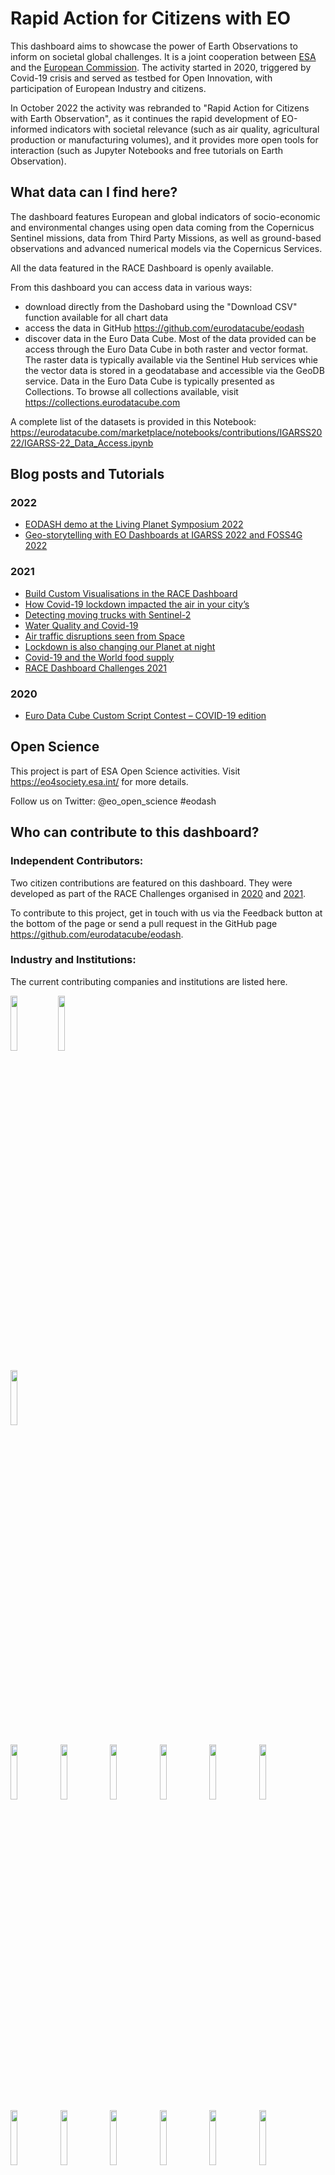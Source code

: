 
# Rapid Action for Citizens with EO

This dashboard aims to showcase the power of Earth Observations to inform on societal global challenges. It is a joint cooperation between [ESA](https://www.esa.int/) and the [European Commission](https://ec.europa.eu/info/index_en). The activity started in 2020, triggered by Covid-19 crisis and 
served as testbed for Open Innovation, with participation of European Industry and citizens.

In October 2022 the activity was rebranded to "Rapid Action for Citizens with Earth Observation", as it continues the rapid development of EO-informed indicators with societal relevance (such as air quality, agricultural production or manufacturing volumes), and it provides more open tools for interaction (such as Jupyter Notebooks and free tutorials on Earth Observation).

## What data can I find here? 

The dashboard features European and global indicators of socio-economic and environmental changes using open data coming from the Copernicus Sentinel missions, data from Third Party Missions, as well as ground-based observations and advanced numerical models via the Copernicus Services.  

All the data featured in the RACE Dashboard is openly available. 

From this dashboard you can access data in various ways:
- download directly from the Dashobard using the "Download CSV" function available for all chart data
- access the data in GitHub https://github.com/eurodatacube/eodash
- discover data in the Euro Data Cube. Most of the data provided can be access through the Euro Data Cube in both raster and vector format. The raster data is typically available via the Sentinel Hub services whie the vector data is stored in a geodatabase and accessible via the GeoDB service. Data in the Euro Data Cube is typically presented as Collections. To browse all collections available, visit https://collections.eurodatacube.com

A complete list of the datasets is provided in this Notebook: https://eurodatacube.com/marketplace/notebooks/contributions/IGARSS2022/IGARSS-22_Data_Access.ipynb

## Blog posts and Tutorials

### 2022

* [EODASH demo at the Living Planet Symposium 2022](https://eo4society.esa.int/2022/05/06/live-demos-and-training-schedule-during-lps-open-earth-forum/)
* [Geo-storytelling with EO Dashboards at IGARSS 2022 and FOSS4G 2022](https://eo4society.esa.int/2022/09/21/geo-storytelling-with-eo-dashboards/)

### 2021

* [Build Custom Visualisations in the RACE Dashboard](https://medium.com/euro-data-cube/creating-powerful-visuals-of-covid-19-impacts-on-human-activities-8879fa75121d)
* [How Covid-19 lockdown impacted the air in your city’s](https://medium.com/euro-data-cube/find-covid-19-lockdown-measures-impacts-on-your-citys-air-quality-b628872b3251)
* [Detecting moving trucks with Sentinel-2](https://link.medium.com/cu3vbJAXFbb)
* [Water Quality and Covid-19](https://medium.com/euro-data-cube/coronavirus-and-water-quality-whats-the-correlation-bf727d343e61)
* [Air traffic disruptions seen from Space](https://medium.com/euro-data-cube/the-pandemic-disruption-of-air-traffic-as-seen-from-space-6dad64201b9a)
* [Lockdown is also changing our Planet at night](https://medium.com/euro-data-cube/lockdown-is-also-changing-our-planet-at-night-520deffec252)
* [Covid-19 and the World food supply](https://sara-aparicio.medium.com/87215c8edbdc)
* [RACE Dashboard Challenges 2021](https://eo4society.esa.int/race-dashboard-challenges-2021/)

### 2020

* [Euro Data Cube Custom Script Contest – COVID-19 edition](https://eo4society.esa.int/2020/04/06/euro-data-cube-custom-script-contest-covid-19-edition/)

## Open Science

This project is part of ESA Open Science activities. Visit https://eo4society.esa.int/ for more details.

Follow us on Twitter: @eo_open_science #eodash


## Who can contribute to this dashboard?

### Independent Contributors:

Two citizen contributions are featured on this dashboard. They were developed as part of the RACE Challenges organised in [2020](https://eo4society.esa.int/2020/04/06/euro-data-cube-custom-script-contest-covid-19-edition/) and [2021](https://eo4society.esa.int/race-dashboard-challenges-2021/). 

To contribute to this project, get in touch with us via the Feedback button at the bottom of the page or send a pull request in the GitHub page https://github.com/eurodatacube/eodash.

### Industry and Institutions:

The current contributing companies and institutions are listed here.

[<img src="./eodash-data/general/1_European_Commission.png" width="15%">](https://ec.europa.eu/)[<img src="./eodash-data/general/2_ESA.png" width="15%">](https://esa.int)

[<img src="./eodash-data/general/3_EU_Copernicus.png" width="15%">](https://www.copernicus.eu)

[<img src="./eodash-data/general/4_Aerospacelab.png" width="15%">](https://www.aerospacelab.be/) [<img src="./eodash-data/general/5_Airbus_OneAtlas.png" width="15%">](https://oneatlas.airbus.com/) [<img src="./eodash-data/general/6_BIRA_IASB.png" width="15%">](https://www.aeronomie.be/)
[<img src="./eodash-data/general/eGeos.png" width="15%">](https://www.e-geos.it/#/) [<img src="./eodash-data/general/8_CNR_ISMAR.png" width="15%">](http://www.ismar.cnr.it/)
[<img src="./eodash-data/general/9_EarthPulse.png" width="15%">](https://earthpulse.es/) [<img src="./eodash-data/general/10_ECMWF.png" width="15%">](https://www.ecmwf.int/)
[<img src="./eodash-data/general/34_CMEMS.png" width="15%">](https://marine.copernicus.eu/)
[<img src="./eodash-data/general/11_EMSA.png" width="15%">](http://www.emsa.europa.eu/) [<img src="./eodash-data/general/12_EOX.png" width="15%">](https://eox.at/)
[<img src="./eodash-data/general/13_EuroDataCube.png" width="15%">](https://eurodatacube.com/) [<img src="./eodash-data/general/14_gmv.png" width="15%">](https://gmv.com)
[<img src="./eodash-data/general/15_ICEYE.png" width="15%">](https://www.iceye.com/) [<img src="./eodash-data/general/16_KNMI.png" width="15%">](https://www.knmi.nl/home)
[<img src="./eodash-data/general/17_KSAT.png" width="15%">](https://www.ksat.no/) [<img src="./eodash-data/general/18_Mundi.png" width="15%">](https://mundiwebservices.com/)
[<img src="./eodash-data/general/19_Planetek.png" width="15%">](https://www.planetek.gr/) [<img src="./eodash-data/general/20_RHEA.png" width="15%">](https://www.rheagroup.com/)
[<img src="./eodash-data/general/21_Serco.png" width="15%">](https://www.serco.com/) [<img src="./eodash-data/general/22_SeT.png" width="15%">](https://stcorp.no/)
[<img src="./eodash-data/general/23_S5P_PAL.png" width="15%">](https://maps.s5p-pal.com/) [<img src="./eodash-data/general/24_Sen4cap.png" width="15%">](http://esa-sen4cap.org/)
[<img src="./eodash-data/general/25_Sen4stat.png" width="15%">](http://www.esa-sen4stat.org/blog/overview_full) [<img src="./eodash-data/general/26_SINERGISE.png" width="15%">](https://www.sinergise.com/)
[<img src="./eodash-data/general/27_SISTEMA.png" width="15%">](http://www.sistema.at/wp/contacts/) [<img src="./eodash-data/general/28_SpaceKnow.png" width="15%">](https://spaceknow.com/)
[<img src="./eodash-data/general/29_Sron.png" width="15%">](https://www.sron.nl/) [<img src="./eodash-data/general/30_UCLouvain.png" width="15%">](https://uclouvain.be/fr/index.html)
[<img src="./eodash-data/general/31_Universitat_Bremen.png" width="15%">](https://www.uni-bremen.de/) [<img src="./eodash-data/general/32_Vodafone.png" width="15%">](https://www.vodafone.it)
[<img src="./eodash-data/general/brockman.png" width="15%">](https://www.brockmann-consult.de/)
[<img src="./eodash-data/general/33_Solenix.png" width="15%">](https://www.solenix.ch/)
[<img src="./eodash-data/general/35_cherryDATA.png" width="15%">](https://www.cherry-data.com/)
[<img src="./eodash-data/general/36_expertLAB.png" width="15%">](http://www.expertlab.it/)
[<img src="./eodash-data/general/37_MotionAnalytica.png" width="15%">](https://www.motionanalytica.com/)
[<img src="./eodash-data/general/38_VISTA.png" width="15%">](https://www.vista-geo.de/)
[<img src="./eodash-data/general/39_FS-TEP.png" width="15%">](https://foodsecurity-tep.net/)
[<img src="./eodash-data/general/40_OILX.png" width="15%">](https://www.oilx.co/)
[<img src="./eodash-data/general/41_ARESYS.png" width="15%">](https://www.aresys.it/)
[<img src="./eodash-data/general/42_C3S.png" width="15%">](https://climate.copernicus.eu/)


##### Disclaimer

The information contained on this website are mainly provided by third parties based on experimental methods and without any warranty as to their veracity. The European Commission cannot be held responsible for any use which may be made of the information contained therein.


